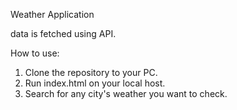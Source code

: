 Weather Application

data is fetched using API.

How to use:
1. Clone the repository to your PC.
2. Run index.html on your local host.
3. Search for any city's weather you want to check.
